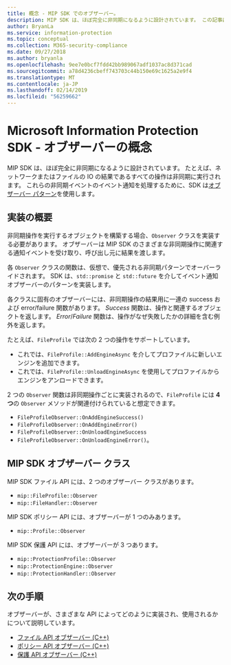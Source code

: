 ```yaml
---
title: 概念 - MIP SDK でのオブザーバー。
description: MIP SDK は、ほぼ完全に非同期になるように設計されています。 この記事は、オブザーバーの実装方法と非同期処理への使用方法を理解するのに役立ちます。
author: BryanLa
ms.service: information-protection
ms.topic: conceptual
ms.collection: M365-security-compliance
ms.date: 09/27/2018
ms.author: bryanla
ms.openlocfilehash: 9ee7e0bcf7fdd42bb989067adf1037ac8d371cad
ms.sourcegitcommit: a78d4236cbeff743703c44b150e69c1625a2e9f4
ms.translationtype: MT
ms.contentlocale: ja-JP
ms.lasthandoff: 02/14/2019
ms.locfileid: "56259662"
---
```

# <a name="microsoft-information-protection-sdk---observer-concepts"></a>Microsoft Information Protection SDK - オブザーバーの概念

MIP SDK は、ほぼ完全に非同期になるように設計されています。 たとえば、ネットワークまたはファイルの IO の結果であるすべての操作は非同期に実行されます。 これらの非同期イベントのイベント通知を処理するために、SDK は[オブザーバー パターン](https://wikipedia.org/wiki/Observer_pattern)を使用します。 

## <a name="implementation-overview"></a>実装の概要

非同期操作を実行するオブジェクトを構築する場合、`Observer` クラスを実装する必要があります。 オブザーバーは MIP SDK のさまざまな非同期操作に関連する通知イベントを受け取り、呼び出し元に結果を渡します。

各 `Observer` クラスの関数は、仮想で、優先される非同期パターンでオーバーライドされます。 SDK は、`std::promise` と `std::future` を介してイベント通知オブザーバーのパターンを実装します。

各クラスに固有のオブザーバーには、非同期操作の結果用に一連の success および error/failure 関数があります。 *Success* 関数は、操作と関連するオブジェクトを返します。 *Error*/*Failure* 関数は、操作がなぜ失敗したかの詳細を含む例外を返します。

たとえば、`FileProfile` では次の 2 つの操作をサポートしています。 

- これでは、`FileProfile::AddEngineAsync` を介してプロファイルに新しいエンジンを追加できます。 
- これでは、`FileProfile::UnloadEngineAsync` を使用してプロファイルからエンジンをアンロードできます。

2 つの `Observer` 関数は非同期操作ごとに実装されるので、`FileProfile` には **4 つ**の `Observer` メソッドが関連付けられていると想定できます。 

- `FileProfileObserver::OnAddEngineSuccess()`
- `FileProfileObserver::OnAddEngineError()`
- `FileProfileObserver::OnUnloadEngineSuccess`
- `FileProfileObserver::OnUnloadEngineError()`。 

## <a name="mip-sdk-observer-classes"></a>MIP SDK オブザーバー クラス

MIP SDK ファイル API には、2 つのオブザーバー クラスがあります。

* `mip::FileProfile::Observer`
* `mip::FileHandler::Observer`

MIP SDK ポリシー API には、オブザーバーが 1 つのみあります。

* `mip::Profile::Observer`

MIP SDK 保護 API には、オブザーバーが 3 つあります。

* `mip::ProtectionProfile::Observer`
* `mip::ProtectionEngine::Observer`
* `mip::ProtectionHandler::Observer`

## <a name="next-steps"></a>次の手順

オブザーバーが、さまざまな API によってどのように実装され、使用されるかについて説明しています。

* [ファイル API オブザーバー (C++)](concept-async-observers-file-cpp.md)
* [ポリシー API オブザーバー (C++)](concept-async-observers-policy-cpp.md)
* [保護 API オブザーバー (C++)](concept-async-observers-protection-cpp.md)
